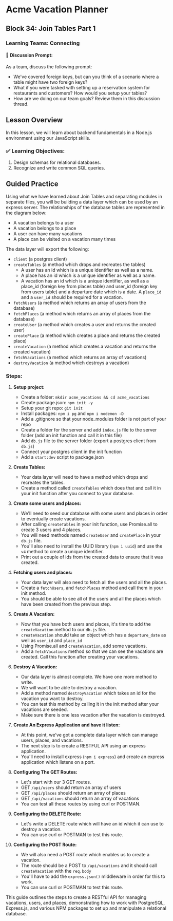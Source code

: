 # Acme Vacation Planner

## Block 34: Join Tables Part 1

### Learning Teams: Connecting

#### 💬 Discussion Prompt:
As a team, discuss the following prompt:
- We've covered foreign keys, but can you think of a scenario where a table might have two foreign keys?
- What if you were tasked with setting up a reservation system for restaurants and customers? How would you setup your tables?
- How are we doing on our team goals? Review them in this discussion thread.

## Lesson Overview
In this lesson, we will learn about backend fundamentals in a Node.js environment using our JavaScript skills.

### ✅ Learning Objectives:
1. Design schemas for relational databases.
2. Recognize and write common SQL queries.

## Guided Practice
Using what we have learned about Join Tables and separating modules in separate files, you will be building a data layer which can be used by an express server. The relationships of the database tables are represented in the diagram below:
- A vacation belongs to a user
- A vacation belongs to a place
- A user can have many vacations
- A place can be visited on a vacation many times

The data layer will export the following:
- `client` (a postgres client)
- `createTables` (a method which drops and recreates the tables)
  - A user has an id which is a unique identifier as well as a name.
  - A place has an id which is a unique identifier as well as a name.
  - A vacation has an id which is a unique identifier, as well as a place_id (foreign key from places table) and user_id (foreign key from users table) and a departure date which is a date. A `place_id` and a `user_id` should be required for a vacation.
- `fetchUsers` (a method which returns an array of users from the database)
- `fetchPlaces` (a method which returns an array of places from the database)
- `createUser` (a method which creates a user and returns the created user)
- `createPlace` (a method which creates a place and returns the created place)
- `createVacation` (a method which creates a vacation and returns the created vacation)
- `fetchVacations` (a method which returns an array of vacations)
- `destroyVacation` (a method which destroys a vacation)

### Steps:

1. **Setup project:**
   - Create a folder: `mkdir acme_vacations && cd acme_vacations`
   - Create package.json: `npm init -y`
   - Setup your git repo: `git init`
   - Install packages: `npm i pg` and `npm i nodemon -D`
   - Add a .gitignore so that your node_modules folder is not part of your repo
   - Create a folder for the server and add `index.js` file to the server folder (add an init function and call it in this file)
   - Add `db.js` file to the server folder (export a postgres client from `db.js`)
   - Connect your postgres client in the init function
   - Add a `start:dev` script to package.json

2. **Create Tables:**
   - Your data layer will need to have a method which drops and recreates the tables.
   - Create a method called `createTables` which does that and call it in your init function after you connect to your database.

3. **Create some users and places:**
   - We'll need to seed our database with some users and places in order to eventually create vacations.
   - After calling `createTables` in your init function, use Promise.all to create 3 users and 4 places.
   - You will need methods named `createUser` and `createPlace` in your `db.js` file.
   - You'll also need to install the UUID library (`npm i uuid`) and use the `v4` method to create a unique identifier.
   - Print out a couple of ids from the created data to ensure that it was created.

4. **Fetching users and places:**
   - Your data layer will also need to fetch all the users and all the places.
   - Create a `fetchUsers`, and `fetchPlaces` method and call them in your init method.
   - You should be able to see all of the users and all the places which have been created from the previous step.

5. **Create A Vacation:**
   - Now that you have both users and places, it's time to add the `createVacation` method to our `db.js` file.
   - `createVacation` should take an object which has a `departure_date` as well as `user_id` and `place_id`
   - Using Promise.all and `createVacation`, add some vacations.
   - Add a `fetchVacations` method so that we can see the vacations are created. Call this function after creating your vacations.

6. **Destroy A Vacation:**
   - Our data layer is almost complete. We have one more method to write.
   - We will want to be able to destroy a vacation.
   - Add a method named `destroyVacation` which takes an id for the vacation you want to destroy.
   - You can test this method by calling it in the init method after your vacations are seeded.
   - Make sure there is one less vacation after the vacation is destroyed.

7. **Create An Express Application and have it listen:**
   - At this point, we've got a complete data layer which can manage users, places, and vacations.
   - The next step is to create a RESTFUL API using an express application.
   - You'll need to install express (`npm i express`) and create an express application which listens on a port.

8. **Configuring The GET Routes:**
   - Let's start with our 3 GET routes.
   - GET `/api/users` should return an array of users
   - GET `/api/places` should return an array of places
   - GET `/api/vacations` should return an array of vacations
   - You can test all these routes by using curl or POSTMAN.

9. **Configuring the DELETE Route:**
   - Let's write a DELETE route which will have an id which it can use to destroy a vacation.
   - You can use curl or POSTMAN to test this route.

10. **Configuring the POST Route:**
    - We will also need a POST route which enables us to create a vacation.
    - The route should be a POST to `/api/vacations` and it should call `createVacation` with the `req.body`
    - You'll have to add the `express.json()` middleware in order for this to work.
    - You can use curl or POSTMAN to test this route.

This guide outlines the steps to create a RESTful API for managing vacations, users, and places, demonstrating how to work with PostgreSQL, Express.js, and various NPM packages to set up and manipulate a relational database.

